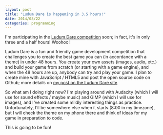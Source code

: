 ```yaml
---
layout: post
title: "Ludum Dare is happening in 3.5 hours!"
date: 2014/08/22
categories: programming
---
```


I'm participating in the [Ludum Dare competition](http://www.ludumdare.com/compo/) soon; in fact, it's in only three and a half hours! Woohoo!

Ludum Dare is a fun and friendly game development competition that challenges you to create the best game you can (in accordance with a theme) in under 48 hours. You create your own assets (images, audio, etc.) and build your game from scratch (or starting with a game engine), and when the 48 hours are up, anybody can try and play your game. I plan to create mine with JavaScript / HTML5 and post the open source code on Github; more details on [my post on the Ludum Dare site](http://www.ludumdare.com/compo/2014/08/22/count-me-in-for-my-first-ludum-dare/).

So what am I doing right now? I'm playing around with Audacity (which I will use for sound effects / maybe music) and GIMP (which I will use for images), and I've created some mildly interesting things as practice. Unfortunately, I'll be somewhere else when it starts (8:00 in my timezone), but I will check the theme on my phone there and think of ideas for my game in preparation to code.

This is going to be fun!
